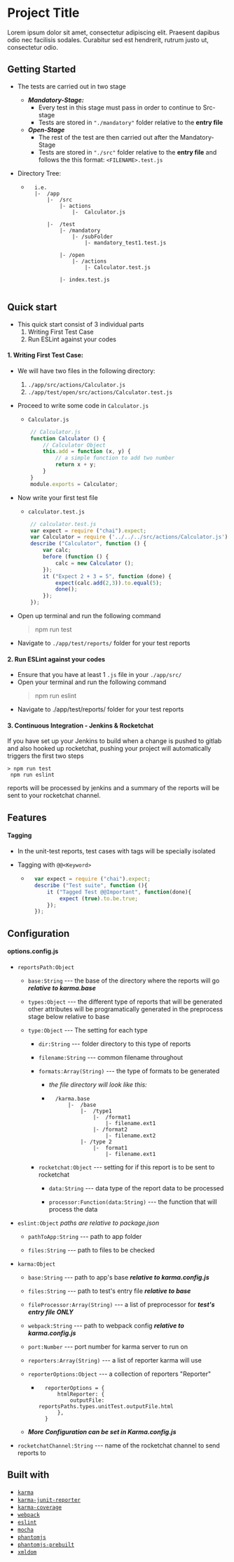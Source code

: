 # Project Title

Lorem ipsum dolor sit amet, consectetur adipiscing elit. Praesent dapibus odio nec facilisis sodales. Curabitur sed est hendrerit, rutrum justo ut, consectetur odio.

## Getting Started
- The tests are carried out in two stage
    - ***Mandatory-Stage:*** 
        - Every test in this stage must pass in order to continue to Src-stage
        - Tests are stored in `"./mandatory"` folder relative to the **entry file**
    - ***Open-Stage***
        - The rest of the test are then carried out after the Mandatory-Stage
        - Tests are stored in `"./src"` folder relative to the **entry file** and follows the this format: `<FILENAME>.test.js`
- Directory Tree:  

    - ``` 
        i.e.
        |-  /app
            |-  /src 
                |- actions
                    |-  Calculator.js
                
            |-  /test
                |- /mandatory 
                    |- /subFolder
                        |- mandatory_test1.test.js
                        
                |- /open
                    |- /actions
                        |- Calculator.test.js
                        
                |- index.test.js
            
        ```  
  

## Quick start

- This quick start consist of 3 individual parts 
    1. Writing First Test Case
    2. Run ESLint against your codes

#### 1. Writing First Test Case:
- We will have two files in the following directory: 
    1. `./app/src/actions/Calculator.js`
    2. `./app/test/open/src/actions/Calculator.test.js`
    
- Proceed to write some code in `Calculator.js`
    - `Calculator.js`

    ``` javascript
        // Calculator.js
        function Calculator () {
            // Calculator Object
            this.add = function (x, y) {
                // a simple function to add two number
                return x + y;
            }
        }
        module.exports = Calculator;
    ```

- Now write your first test file
     - `calculator.test.js`
     
    ``` javascript
        // calculator.test.js
        var expect = require ("chai").expect;
        var Calculator = require ('../../../src/actions/Calculator.js');
        describe ("Calculator", function () {
            var calc;
            before (function () {
                calc = new Calculator ();
            });
            it ("Expect 2 + 3 = 5", function (done) {
                expect(calc.add(2,3)).to.equal(5);
                done();
            });
        });
    ```
- Open up terminal and run the following command 
    > npm run test
- Navigate to `./app/test/reports/` folder for your test reports
        
#### 2. Run ESLint against your codes

- Ensure that you have at least 1 `.js` file in your `./app/src/`
- Open your terminal and run the following command
    > npm run eslint
- Navigate to ./app/test/reports/ folder for your test reports 

#### 3. Continuous Integration - Jenkins & Rocketchat

 If you have set up your Jenkins to build when a change is pushed to gitlab and also hooked up rocketchat, pushing your project will automatically triggers the first two steps 

    > npm run test
     npm run eslint

reports will be processed by jenkins and a summary of the reports will be sent to your rocketchat channel.

## Features
#### Tagging
- In the unit-test reports, test cases with tags will be specially isolated
- Tagging with `@@<Keyword>`  

    - ```javascript
        var expect = require ("chai").expect;
        describe ("Test suite", function (){
            it ("Tagged Test @@Important", function(done){
                expect (true).to.be.true;
            });
        });
      ```
    
## Configuration
#### options.config.js
- `reportsPath:Object`
    - `base:String` --- the base of the directory where the reports will go 
        ***relative to karma.base*** 

    - `types:Object` --- the different type of reports that will be generated
    other attributes will be programatically generated 
    in the preprocess stage below
    relative to base
    
    - `type:Object` --- The setting for each type
        - `dir:String` ---  folder directory to this type of reports
           
        - `filename:String` ---  common filename throughout
        
        - `formats:Array(String)` ---  the type of formats to be generated
            - _the file directory will look like this:_ 

            - ```
                /karma.base
                    |-  /base
                        |-  /type1
                            |-  /format1
                                |- filename.ext1
                            |- /format2
                                |- filename.ext2
                        |- /type 2
                            |-  format1
                                |- filename.ext1

               ```
        
        - `rocketchat:Object` --- setting for if this report is to be sent to rocketchat
            - `data:String` --- data type of the report data to be processed
            
            - `processor:Function(data:String)` --- the function that will process the data
     
- `eslint:Object` 
    _paths are relative to package.json_
    
    - `pathToApp:String` --- path to app folder
    
    - `files:String` --- path to files to be checked

- `karma:Object`
    - `base:String` --- path to app's base ***relative to karma.config.js***
    
    - `files:String` --- path to test's entry file ***relative to base***
    
    - `fileProcessor:Array(String)` --- a list of preprocessor for ***test's entry file ONLY***
    
    - `webpack:String` --- path to webpack config ***relative to karma.config.js***
    
    - `port:Number` --- port number for karma server to run on
    
    - `reporters:Array(String)` --- a list of reporter karma will use
     
    - `reporterOptions:Object` --- a collection of reporters "<dataType>Reporter" 

        - ``` 
            reporterOptions = {
                htmlReporter: {
                    outputFile: reportsPaths.types.unitTest.outputFile.html
                },
            }
            ```
    - ***More Configuration can be set in Karma.config.js***
    
- `rocketchatChannel:String` --- name of the rocketchat channel to send reports to

## Built with

- [`karma`](https://karma-runner.github.io/1.0/index.html)
- [`karma-junit-reporter`](https://www.npmjs.com/package/karma-junit-reporter)
- [`karma-coverage`](https://www.npmjs.com/package/karma-coverage)
- [`webpack`](https://webpack.js.org/)
- [`eslint`](http://eslint.org/)
- [`mocha`](https://mochajs.org/)
- [`phantomjs`](http://phantomjs.org/)
- [`phantomjs-prebuilt`](https://www.npmjs.com/package/phantomjs-prebuilt)
- [`xmldom`](https://www.npmjs.com/package/xmldom)